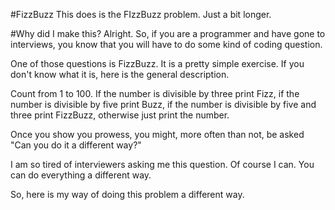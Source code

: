 #FizzBuzz
This does is the FIzzBuzz problem.  Just a bit longer.

#Why did I make this?
Alright.  So, if you are a programmer and have gone to interviews, you know that you will
have to do some kind of coding question.  

One of those questions is FizzBuzz.  It is a pretty simple exercise.  If you don't know what it is, here is the
general description.

Count from 1 to 100.  If the number is divisible by three print Fizz, if the number is divisible by five print Buzz,
if the number is divisible by five and three print FizzBuzz, otherwise just print the number.

Once you show you prowess, you might, more often than not, be asked "Can you do it a different way?"

I am so tired of interviewers asking me this question.  Of course I can.  You can do everything a different way.

So, here is my way of doing this problem a different way.


